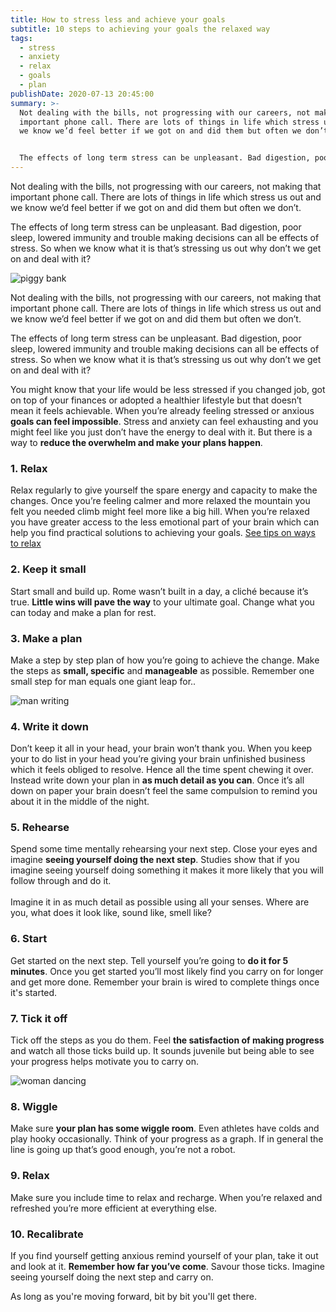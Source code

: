 ```yaml
---
title: How to stress less and achieve your goals
subtitle: 10 steps to achieving your goals the relaxed way
tags:
  - stress
  - anxiety
  - relax
  - goals
  - plan
publishDate: 2020-07-13 20:45:00
summary: >-
  Not dealing with the bills, not progressing with our careers, not making that
  important phone call. There are lots of things in life which stress us out and
  we know we’d feel better if we got on and did them but often we don’t.


  The effects of long term stress can be unpleasant. Bad digestion, poor sleep, lowered immunity and trouble making decisions can all be effects of stress. So when we know what it is that’s stressing us out why don’t we get on and deal with it?
---
```

Not dealing with the bills, not progressing with our careers, not making that important phone call. There are lots of things in life which stress us out and we know we’d feel better if we got on and did them but often we don’t.

The effects of long term stress can be unpleasant. Bad digestion, poor sleep, lowered immunity and trouble making decisions can all be effects of stress. So when we know what it is that’s stressing us out why don’t we get on and deal with it?

![piggy bank](/uploads/piggy-bank.jpg "Photo by Damir Spanic on Unsplash")

Not dealing with the bills, not progressing with our careers, not making that important phone call. There are lots of things in life which stress us out and we know we’d feel better if we got on and did them but often we don’t.

The effects of long term stress can be unpleasant. Bad digestion, poor sleep, lowered immunity and trouble making decisions can all be effects of stress. So when we know what it is that’s stressing us out why don’t we get on and deal with it?

You might know that your life would be less stressed if you changed job, got on top of your finances or adopted a healthier lifestyle but that doesn’t mean it feels achievable. When you’re already feeling stressed or anxious **goals can feel impossible**. Stress and anxiety can feel exhausting and you might feel like you just don’t have the energy to deal with it. But there is a way to **reduce the overwhelm and make your plans happen**.

### 1. Relax

Relax regularly to give yourself the spare energy and capacity to make the changes. Once you’re feeling calmer and more relaxed the mountain you felt you needed climb might feel more like a big hill. When you’re relaxed you have greater access to the less emotional part of your brain which can help you find practical solutions to achieving your goals. [See tips on ways to relax](/blog/how-to-relax/)

### 2. Keep it small

Start small and build up. Rome wasn’t built in a day, a cliché because it’s true. **Little wins will pave the way** to your ultimate goal. Change what you can today and make a plan for rest.

### 3. Make a plan

Make a step by step plan of how you’re going to achieve the change. Make the steps as **small, specific** and **manageable** as possible. Remember one small step for man equals one giant leap for..

![man writing](/uploads/man-writing.jpg "Photo by Brad Neathery on Unsplash")

### 4. Write it down

Don’t keep it all in your head, your brain won’t thank you. When you keep your to do list in your head you’re giving your brain unfinished business which it feels obliged to resolve. Hence all the time spent chewing it over. Instead write down your plan in **as much detail as you can**. Once it’s all down on paper your brain doesn’t feel the same compulsion to remind you about it in the middle of the night.

### 5. Rehearse

Spend some time mentally rehearsing your next step. Close your eyes and imagine **seeing yourself doing the next step**. Studies show that if you imagine seeing yourself doing something it makes it more likely that you will follow through and do it. \
\
Imagine it in as much detail as possible using all your senses. Where are you, what does it look like, sound like, smell like?

### 6. Start

Get started on the next step. Tell yourself you’re going to **do it for 5 minutes**. Once you get started you’ll most likely find you carry on for longer and get more done. Remember your brain is wired to complete things once it's started.

### 7. Tick it off

Tick off the steps as you do them. Feel **the satisfaction of making progress** and watch all those ticks build up. It sounds juvenile but being able to see your progress helps motivate you to carry on.

![woman dancing](/uploads/woman-dancing.jpg "Photo by Juan Camilo Navia on Unsplash")

### 8. Wiggle

Make sure **your plan has some wiggle room**. Even athletes have colds and play hooky occasionally. Think of your progress as a graph. If in general the line is going up that’s good enough, you’re not a robot.

### 9. Relax

Make sure you include time to relax and recharge. When you’re relaxed and refreshed you’re more efficient at everything else.

### **10. Recalibrate**

If you find yourself getting anxious remind yourself of your plan, take it out and look at it. **Remember how far you’ve come**. Savour those ticks. Imagine seeing yourself doing the next step and carry on.

As long as you're moving forward, bit by bit you'll get there.